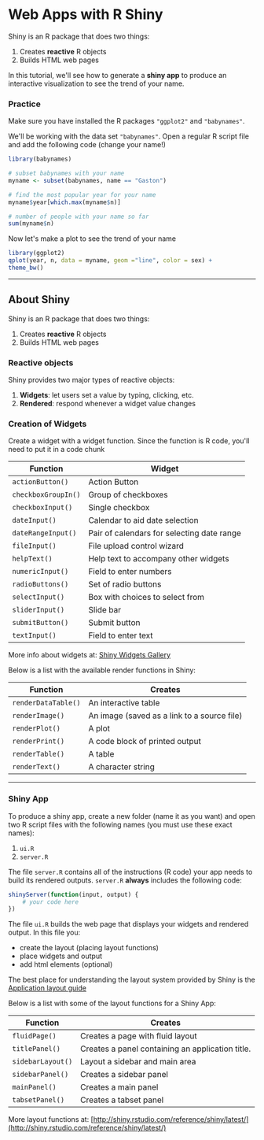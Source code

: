# Web Apps with R Shiny

Shiny is an R package that does two things:

1. Creates __reactive__ R objects
2. Builds HTML web pages

In this tutorial, we'll see how to generate a __shiny app__ to produce an 
interactive visualization to see the trend of your name.


### Practice

Make sure you have installed the R packages `"ggplot2"` and `"babynames"`.

We'll be working with the data set `"babynames"`. Open a regular R script file and
add the following code (change your name!)
```R
library(babynames)

# subset babynames with your name
myname <- subset(babynames, name == "Gaston")

# find the most popular year for your name
myname$year[which.max(myname$n)]

# number of people with your name so far
sum(myname$n)
```

Now let's make a plot to see the trend of your name
```R
library(ggplot2)
qplot(year, n, data = myname, geom ="line", color = sex) +
theme_bw()
```

---

## About Shiny

Shiny is an R package that does two things:

1. Creates __reactive__ R objects
2. Builds HTML web pages


### Reactive objects

Shiny provides two major types of reactive objects:

1. __Widgets__: let users set a value by typing, clicking, etc.
2. __Rendered__: respond whenever a widget value changes


### Creation of Widgets

Create a widget with a widget function. Since the function is R code, you'll need to put it in a code chunk

| Function        | Widget                                     |
| --------------- | ------------------------------------------ |
| `actionButton()`   | Action Button                              |
| `checkboxGroupIn()` | Group of checkboxes                        |
| `checkboxInput()`   | Single checkbox                            |
| `dateInput()`       | Calendar to aid date selection             |
| `dateRangeInput()`  | Pair of calendars for selecting date range |
| `fileInput()`       | File upload control wizard                 |
| `helpText()`        | Help text to accompany other widgets       |
| `numericInput()`    | Field to enter numbers                     |
| `radioButtons()`    | Set of radio buttons                       |
| `selectInput()`     | Box with choices to select from            |
| `sliderInput()`     | Slide bar                                  |
| `submitButton()`    | Submit button                              |
| `textInput()`       | Field to enter text                        |

More info about widgets at: [Shiny Widgets Gallery](http://shiny.rstudio.com/gallery/widget-gallery.html)


Below is a list with the available render functions in Shiny:

| Function            | Creates           |
| ------------------- | ----------------- |
| `renderDataTable()` |	An interactive table |
| `renderImage()`     |	An image (saved as a link to a source file) |
| `renderPlot()`      |	A plot            |
| `renderPrint()`     |	A code block of printed output |
| `renderTable()`     |	A table            |
| `renderText()`      |	A character string |


-----

### Shiny App

To produce a shiny app, create a new folder (name it as you want) and open two R script files with the following names (you must use these exact names):

1. `ui.R`
2. `server.R`

The file `server.R` contains all of the instructions (R code) your app needs
to build its rendered outputs. `server.R` __always__ includes the following code:
```R
shinyServer(function(input, output) {
	# your code here
})
```

The file `ui.R` builds the web page that displays your widgets and rendered output.
In this file you:

- create the layout (placing layout functions)
- place widgets and output
- add html elements (optional)

The best place for understanding the layout system provided by Shiny is the 
[Application layout guide](http://shiny.rstudio.com/articles/layout-guide.html)

Below is a list with some of the layout functions for a Shiny App:

| Function            | Creates           |
| ------------------- | ----------------- |
| `fluidPage()`       |	Creates a page with fluid layout|
| `titlePanel()`      |	Creates a panel containing an application title. |
| `sidebarLayout()`   |	Layout a sidebar and main area           |
| `sidebarPanel()`    |	Creates a sidebar panel |
| `mainPanel()`       |	Creates a main panel            |
| `tabsetPanel()`     |	Creates a tabset panel |

More layout functions at: [http://shiny.rstudio.com/reference/shiny/latest/](http://shiny.rstudio.com/reference/shiny/latest/)

